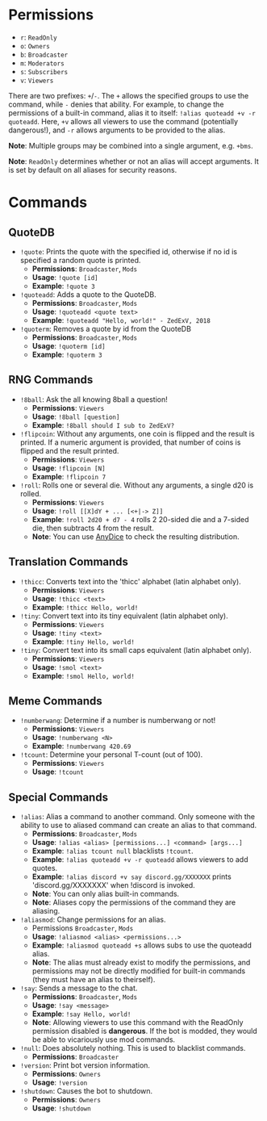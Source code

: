 # Permissions
- `r`: `ReadOnly`
- `o`: `Owners`
- `b`: `Broadcaster`
- `m`: `Moderators`
- `s`: `Subscribers`
- `v`: `Viewers`

There are two prefixes: `+`/`-`. The `+` allows the specified groups to use the command, while `-` denies that ability.
For example, to change the permissions of a built-in command,  alias it to itself: `!alias quoteadd +v -r quoteadd`.
Here, `+v` allows all viewers to use the command (potentially dangerous!), and `-r` allows arguments to be provided to the alias.

**Note**: Multiple groups may be combined into a single argument, e.g. `+bms`.

**Note**: `ReadOnly` determines whether or not an alias will accept arguments. It is set by default on all aliases for security reasons.


# Commands

## QuoteDB
- `!quote`: Prints the quote with the specified id, otherwise if no id is specified a random quote is printed.
    - **Permissions**: `Broadcaster`, `Mods`
    - **Usage**: `!quote [id]`
    - **Example**: `!quote 3`
- `!quoteadd`: Adds a quote to the QuoteDB.
    - **Permissions**: `Broadcaster`, `Mods`
    - **Usage**: `!quoteadd <quote text>`
    - **Example**: `!quoteadd "Hello, world!" - ZedExV, 2018`
- `!quoterm`: Removes a quote by id from the QuoteDB
    - **Permissions**: `Broadcaster`, `Mods`
    - **Usage**: `!quoterm [id]`
    - **Example**: `!quoterm 3`

## RNG Commands
- `!8ball`: Ask the all knowing 8ball a question!
    - **Permissions**: `Viewers`
    - **Usage**: `!8ball [question]`
    - **Example**: `!8ball should I sub to ZedExV?`
- `!flipcoin`: Without any arguments, one coin is flipped and the result is printed. If a numeric argument is provided, that number of coins is flipped and the result printed.
    - **Permissions**: `Viewers`
    - **Usage**: `!flipcoin [N]`
    - **Example**: `!flipcoin 7`
- `!roll`: Rolls one or several die. Without any arguments, a single d20 is rolled.
    - **Permissions**: `Viewers`
    - **Usage**: `!roll [[X]dY + ... [<+|-> Z]]`
    - **Example**: `!roll 2d20 + d7 - 4` rolls 2 20-sided die and a 7-sided die, then subtracts 4 from the result.
    - **Note**: You can use [AnyDice](https://anydice.com/) to check the resulting distribution.

## Translation Commands
- `!thicc`: Converts text into the 'thicc' alphabet (latin alphabet only).
    - **Permissions**: `Viewers`
    - **Usage**: `!thicc <text>`
    - **Example**: `!thicc Hello, world!`
- `!tiny`: Convert text into its tiny equivalent (latin alphabet only).
    - **Permissions**: `Viewers`
    - **Usage**: `!tiny <text>`
    - **Example**: `!tiny Hello, world!`
- `!tiny`: Convert text into its small caps equivalent (latin alphabet only).
    - **Permissions**: `Viewers`
    - **Usage**: `!smol <text>`
    - **Example**: `!smol Hello, world!`

## Meme Commands
- `!numberwang`: Determine if a number is numberwang or not!
    - **Permissions**: `Viewers`
    - **Usage**: `!numberwang <N>`
    - **Example**: `!numberwang 420.69`
- `!tcount`: Determine your personal T-count (out of 100).
    - **Permissions**: `Viewers`
    - **Usage**: `!tcount`

## Special Commands
- `!alias`: Alias a command to another command. Only someone with the ability to use to aliased command can create an alias to that command.
    - **Permissions**: `Broadcaster`, `Mods`
    - **Usage**: `!alias <alias> [permissions...] <command> [args...]`
    - **Example**: `!alias tcount null` blacklists `!tcount`.
    - **Example**: `!alias quoteadd +v -r quoteadd` allows viewers to add quotes.
    - **Example**: `!alias discord +v say discord.gg/XXXXXXX` prints 'discord.gg/XXXXXXX' when !discord is invoked.
    - **Note**: You can only alias built-in commands.
    - **Note**: Aliases copy the permissions of the command they are aliasing.
- `!aliasmod`: Change permissions for an alias.
    - Permissions `Broadcaster`, `Mods`
    - **Usage**: `!aliasmod <alias> <permissions...>`
    - **Example**: `!aliasmod quoteadd +s` allows subs to use the quoteadd alias.
    - **Note**: The alias must already exist to modify the permissions, and permissions may not be directly modified for built-in commands (they must have an alias to theirself).
- `!say`: Sends a message to the chat.
    - **Permissions**: `Broadcaster`, `Mods`
    - **Usage**: `!say <message>`
    - **Example**: `!say Hello, world!`
    - **Note**: Allowing viewers to use this command with the ReadOnly permission disabled is **dangerous**. If the bot is modded, they would be able to vicariously use mod commands.
- `!null`: Does absolutely nothing. This is used to blacklist commands.
    - **Permissions**: `Broadcaster`
- `!version`: Print bot version information.
    - **Permissions**: `Owners`
    - **Usage**: `!version`
- `!shutdown`: Causes the bot to shutdown.
    - **Permissions**: `Owners`
    - **Usage**: `!shutdown`
